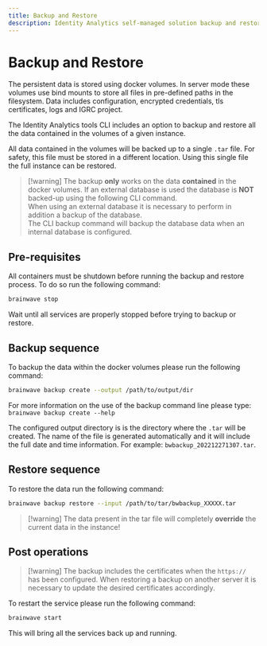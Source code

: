 ```yaml
---
title: Backup and Restore
description: Identity Analytics self-managed solution backup and restore guides
---
```


# Backup and Restore

The persistent data is stored using docker volumes. In server mode these volumes use bind mounts to store all files in pre-defined paths in the filesystem. Data includes configuration, encrypted credentials, tls certificates, logs and IGRC project.

The Identity Analytics tools CLI includes an option to backup and restore all the data contained in the volumes of a given instance.

All data contained in the volumes will be backed up to a single `.tar` file. For safety, this file must be stored in a different location. Using this single file the full instance can be restored.

> [!warning] The backup **only** works on the data **contained** in the docker volumes. If an external database is used the database is **NOT** backed-up using the following CLI command.  
> When using an external database it is necessary to perform in addition a backup of the database.  
> The CLI backup command will backup the database data when an internal database is configured.  

## Pre-requisites

All containers must be shutdown before running the backup and restore process. To do so run the following command:

```sh
brainwave stop
```

Wait until all services are properly stopped before trying to backup or restore.

## Backup sequence

To backup the data within the docker volumes please run the following command:

```sh
brainwave backup create --output /path/to/output/dir
```

For more information on the use of the backup command line please type: `brainwave backup create --help`

The configured output directory is is the directory where the `.tar` will be created. The name of the file is generated automatically and it will include the full date and time information. For example: `bwbackup_202212271307.tar`.

## Restore sequence

To restore the data run the following command:

```sh
brainwave backup restore --input /path/to/tar/bwbackup_XXXXX.tar
```

> [!warning] The data present in the tar file will completely **override** the current data in the instance!

## Post operations

> [!warning] The backup includes the certificates when the `https://` has been configured. When restoring a backup on another server it is necessary to update the desired certificates accordingly.  

To restart the service please run the following command:  

```sh
brainwave start
```

This will bring all the services back up and running.

